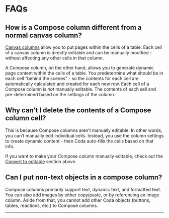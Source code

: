 **FAQs**
========


How is a Compose column different from a normal canvas column?
--------------------------------------------------------------



[Canvas columns](https://help.coda.io/en/articles/5979455-canvas-column-type) allow you to put pages within the cells of a table. Each cell of a canvas column is directly editable and can be manually modified - without affecting any other cells in that column.



A Compose column, on the other hand, allows you to generate dynamic page content within the cells of a table. You predetermine what should be in each cell “behind the scenes” - so the contents for each cell are automatically calculated and created for each new row. Each cell of a Compose column is *not* manually editable. The contents of each sell and pre-determined based on the settings of the column.



Why can’t I delete the contents of a Compose column cell?
---------------------------------------------------------



This is because Compose columns aren’t manually editable. In other words, you can’t manually edit individual cells. Instead, you use the column settings to create dynamic content - then Coda auto-fills the cells based on that info.



If you want to make your Compose column manually editable, check out the [Convert to editable](http://help.coda.io/en/articles/8032777-build-dynamic-text-columns-with-compose#h_ad2955a94e) section above.



Can I put non-text objects in a compose column?
-----------------------------------------------



Compose columns primarily support text, dynamic text, and formatted text. You can also add images by either copy/paste, or by referencing an image column. Aside from that, you cannot add other Coda objects (buttons, tables, reactions, etc.) to Compose columns.






---